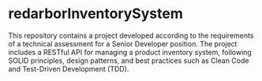 # redarborInventorySystem
This repository contains a project developed according to the requirements of a technical assessment for a Senior Developer position. The project includes a RESTful API for managing a product inventory system, following SOLID principles, design patterns, and best practices such as Clean Code and Test-Driven Development (TDD).

